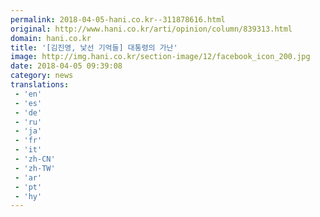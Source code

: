 ```yaml
---
permalink: 2018-04-05-hani.co.kr--311878616.html
original: http://www.hani.co.kr/arti/opinion/column/839313.html
domain: hani.co.kr
title: '[김진영, 낯선 기억들] 대통령의 가난'
image: http://img.hani.co.kr/section-image/12/facebook_icon_200.jpg
date: 2018-04-05 09:39:08
category: news
translations: 
 - 'en'
 - 'es'
 - 'de'
 - 'ru'
 - 'ja'
 - 'fr'
 - 'it'
 - 'zh-CN'
 - 'zh-TW'
 - 'ar'
 - 'pt'
 - 'hy'
---
```


